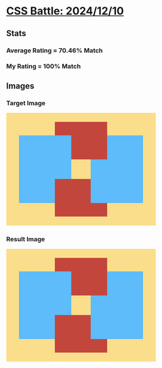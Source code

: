 # [CSS Battle: 2024/12/10](https://cssbattle.dev/play/ACOO0hSevPu2dldGsRpe)

## Stats

### Average Rating = 70.46% Match

### My Rating = 100% Match

## Images

### Target Image

![](./images/target.png)

### Result Image

![](./images/result.png)
